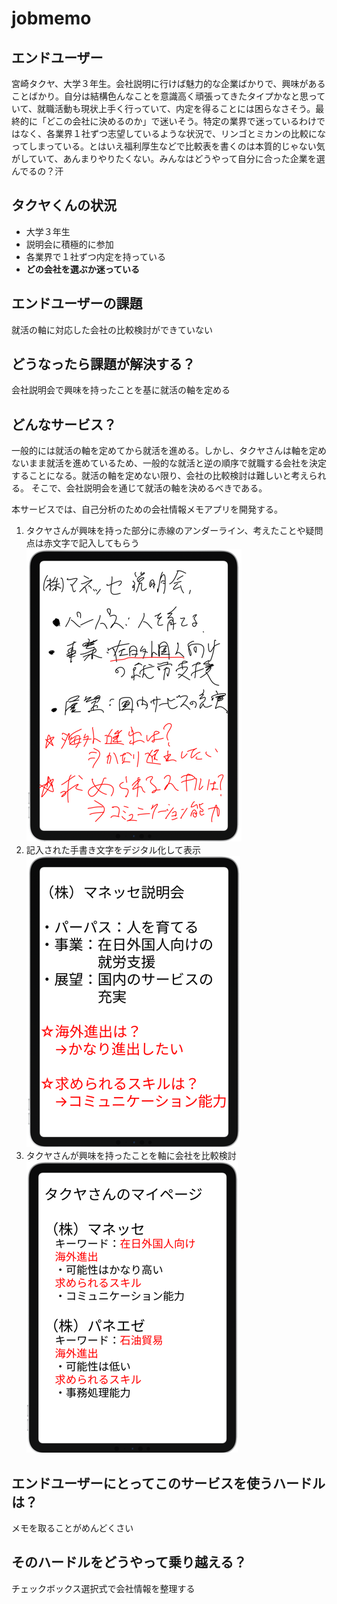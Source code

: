 # jobmemo

## エンドユーザー
宮崎タクヤ、大学３年生。会社説明に行けば魅力的な企業ばかりで、興味があることばかり。自分は結構色んなことを意識高く頑張ってきたタイプかなと思っていて、就職活動も現状上手く行っていて、内定を得ることには困らなさそう。最終的に「どこの会社に決めるのか」で迷いそう。特定の業界で迷っているわけではなく、各業界１社ずつ志望しているような状況で、リンゴとミカンの比較になってしまっている。とはいえ福利厚生などで比較表を書くのは本質的じゃない気がしていて、あんまりやりたくない。みんなはどうやって自分に合った企業を選んでるの？汗

## タクヤくんの状況
- 大学３年生
- 説明会に積極的に参加
- 各業界で１社ずつ内定を持っている
- **どの会社を選ぶか迷っている**

## エンドユーザーの課題
就活の軸に対応した会社の比較検討ができていない

## どうなったら課題が解決する？
会社説明会で興味を持ったことを基に就活の軸を定める

## どんなサービス？
一般的には就活の軸を定めてから就活を進める。しかし、タクヤさんは軸を定めないまま就活を進めているため、一般的な就活と逆の順序で就職する会社を決定することになる。就活の軸を定めない限り、会社の比較検討は難しいと考えられる。
そこで、会社説明会を通じて就活の軸を決めるべきである。

本サービスでは、自己分析のための会社情報メモアプリを開発する。
1. タクヤさんが興味を持った部分に赤線のアンダーライン、考えたことや疑問点は赤文字で記入してもらう
![alt text](UI/writing_page.png)
2. 記入された手書き文字をデジタル化して表示
![alt text](UI/transrate.png)
3. タクヤさんが興味を持ったことを軸に会社を比較検討
![alt text](UI/my_page.png)

## エンドユーザーにとってこのサービスを使うハードルは？
メモを取ることがめんどくさい

## そのハードルをどうやって乗り越える？
チェックボックス選択式で会社情報を整理する
